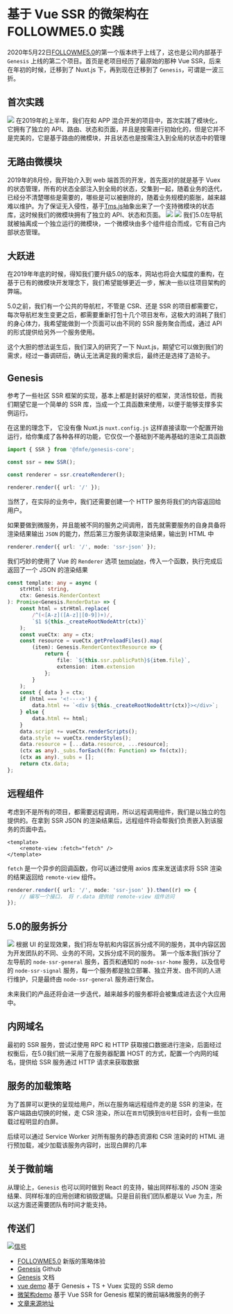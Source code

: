 # 基于 Vue SSR 的微架构在 FOLLOWME5.0 实践
2020年5月22日[FOLLOWME5.0](https://www.followme.com/c/21009745?source=genesis)的第一个版本终于上线了，这也是公司内部基于 `Genesis` 上线的第二个项目。首页是老项目经历了最原始的那种 Vue SSR，后来在年初的时候，迁移到了 Nuxt.js 下，再到现在迁移到了 `Genesis`，可谓是一波三折。

## 首次实践
![](./images/20200524230624.jpg)
在2019年的上半年，我们在和 APP 混合开发的项目中，首次实践了模块化，它拥有了独立的 API、路由、状态和页面，并且是按需进行初始化的，但是它并不是完美的，它是基于路由的微模块，并且状态也是按需注入到全局的状态中的管理
## 无路由微模块
2019年的8月份，我开始介入到 web 端首页的开发，首先面对的就是基于 Vuex 的状态管理，所有的状态全部注入到全局的状态，交集到一起，随着业务的迭代，已经分不清楚哪些是需要的，哪些是可以被删除的，随着业务规模的膨胀，越来越难以维护。为了保证无入侵性，基于[Tms.js](https://www.npmjs.com/package/tms.js)抽象出来了一个支持微模块的状态库，这时候我们的微模块拥有了独立的 API、状态和页面。
![](./images/20200524232646.jpg)
![](./images/20200524232818.jpg)
我们5.0左导航就被抽离成一个独立运行的微模块，一个微模块由多个组件组合而成，它有自己内部状态管理。

## 大跃进
在2019年年底的时候，得知我们要升级5.0的版本，网站也将会大幅度的重构，在基于已有的微模块开发理念下，我们希望能够更近一步，解决一些以往项目架构的弊端。    

5.0之前，我们有一个公共的导航栏，不管是 CSR、还是 SSR 的项目都需要它，每次导航栏发生变更之后，都需要重新打包十几个项目发布，这极大的消耗了我们的身心体力，我希望能做到一个页面可以由不同的 SSR 服务聚合而成，通过 API 的形式提供给另外一个服务使用。

这个大胆的想法诞生后，我们深入的研究了一下 Nuxt.js，期望它可以做到我们的需求，经过一番调研后，确认无法满足我的需求后，最终还是选择了造轮子。

## Genesis
参考了一些社区 SSR 框架的实现，基本上都是封装好的框架，灵活性较低，而我们期望它是一个简单的 SSR 库，当成一个工具函数来使用，以便于能够支撑多实例运行。

在这里的理念下， 它没有像 Nuxt.js `nuxt.config.js` 这样直接读取一个配置开始运行，给你集成了各种各样的功能，它仅仅一个基础到不能再基础的渲染工具函数

```ts
import { SSR } from '@fmfe/genesis-core';

const ssr = new SSR();

const renderer = ssr.createRenderer();

renderer.render({ url: '/' });

```
当然了，在实际的业务中，我们还需要创建一个 HTTP 服务将我们的内容返回给用户。
    
    
如果要做到微服务，并且能被不同的服务之间调用，首先就需要服务的自身具备将渲染结果输出 `JSON` 的能力，然后第三方服务读取渲染结果，输出到 HTML 中
```ts
renderer.render({ url: '/', mode: 'ssr-json' });
```
我们巧妙的使用了 Vue 的 `Renderer` 选项 [template](https://ssr.vuejs.org/zh/api/#template)，传入一个函数，执行完成后返回了一个 JSON 的渲染结果
```ts
const template: any = async (
    strHtml: string,
    ctx: Genesis.RenderContext
): Promise<Genesis.RenderData> => {
    const html = strHtml.replace(
        /^(<[A-z]([A-z]|[0-9])+)/,
        `$1 ${this._createRootNodeAttr(ctx)}`
    );
    const vueCtx: any = ctx;
    const resource = vueCtx.getPreloadFiles().map(
        (item): Genesis.RenderContextResource => {
            return {
                file: `${this.ssr.publicPath}${item.file}`,
                extension: item.extension
            };
        }
    );
    const { data } = ctx;
    if (html === '<!---->') {
        data.html += `<div ${this._createRootNodeAttr(ctx)}></div>`;
    } else {
        data.html += html;
    }
    data.script += vueCtx.renderScripts();
    data.style += vueCtx.renderStyles();
    data.resource = [...data.resource, ...resource];
    (ctx as any)._subs.forEach((fn: Function) => fn(ctx));
    (ctx as any)._subs = [];
    return ctx.data;
};
```

## 远程组件
考虑到不是所有的项目，都需要远程调用，所以远程调用组件，我们是以独立的包提供的。在拿到 SSR JSON 的渲染结果后，远程组件将会帮我们负责嵌入到该服务的页面中去。
```vue
<template>
    <remote-view :fetch="fetch" />
</template>
```
`fetch` 是一个异步的回调函数，你可以通过使用 axios 库来发送请求将 SSR 渲染的结果返回给 `remote-view` 组件。
```ts
renderer.render({ url: '/', mode: 'ssr-json' }).then((r) => {
    // 编写一个接口， 将 r.data 提供给 remote-view 组件访问
});
```

## 5.0的服务拆分
![](./images/20200525002108.jpg)
根据 UI 的呈现效果，我们将左导航和内容区拆分成不同的服务，其中内容区因为开发团队的不同、业务的不同，又拆分成不同的服务。
第一个版本我们拆分了左导航的 `node-ssr-general` 服务，首页和通知的 `node-ssr-home` 服务，以及信号的 `node-ssr-signal` 服务，每一个服务都是独立部署、独立开发、由不同的人进行维护，只是最终由 `node-ssr-general` 服务进行聚合。

未来我们的产品还将会进一步迭代，越来越多的服务都将会被集成进去这个大应用中。

## 内网域名
最初的 SSR 服务，尝试过使用 RPC 和 HTTP 获取接口数据进行渲染，后面经过权衡后，在5.0我们统一采用了在服务器配置 HOST 的方式，配置一个内网的域名，提供给 SSR 服务通过 HTTP 请求来获取数据

## 服务的加载策略
为了首屏可以更快的呈现给用户，所以在服务端远程组件走的是 SSR 的渲染，在客户端路由切换的时候，走 CSR 渲染，所以在`首页`切换到`信号`栏目时，会有一些加载过程明显的白屏。

后续可以通过 Service Worker 对所有服务的静态资源和 CSR 渲染时的 HTML 进行预加载，减少加载该服务内容时，出现白屏的几率

## 关于微前端
从理论上，`Genesis` 也可以同时做到 React 的支持，输出同样标准的 JSON 渲染结果、同样标准的应用创建和销毁逻辑。只是目前我们团队都是以 Vue 为主，所以这方面还需要团队有时间才能支持。

## 传送们
[![信号](./images/qrcode.png "title")](https://www.followme.com/signal/?source=genesis)    
- [FOLLOWME5.0](https://www.followme.com/c/21009745?source=genesis) 新版的策略体验   
- [Genesis](https://github.com/fmfe/genesis) Github   
- [Genesis](https://fmfe.github.io/genesis-docs/) 文档   
- [vue demo](https://github.com/lzxb/vue2-demo) 基于 Genesis + TS + Vuex 实现的 SSR demo   
- [微架构demo](https://github.com/fmfe/vue-genesis-micro) 基于 Vue SSR for Genesis 框架的微前端&微服务的例子    
- [文章来源地址](https://fmfe.github.io/genesis-docs/blog/followme5.0.html)
